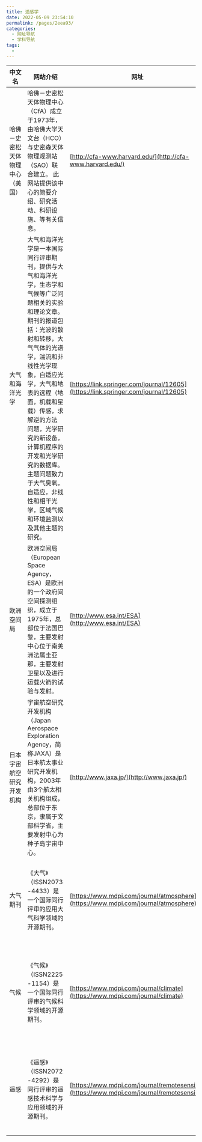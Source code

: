 ```yaml
---
title: 遥感学
date: 2022-05-09 23:54:10
permalink: /pages/2eea93/
categories:
  - 网址导航
  - 学科导航
tags:
  - 
---
```

| 中文名                           | 网站介绍                                                     | 网址                                                         | 英文名                                      | 国家 | 管理机构                                     | 关键词                                 | 类别     | 网站属性       |
| -------------------------------- | ------------------------------------------------------------ | ------------------------------------------------------------ | ------------------------------------------- | ---- | -------------------------------------------- | -------------------------------------- | -------- | -------------- |
| 哈佛－史密松天体物理中心（美国） | 哈佛－史密松天体物理中心（CfA）成立于1973年，由哈佛大学天文台（HCO）与史密森天体物理观测站（SAO）联合建立。  此网站提供该中心的简要介绍、研究活动、科研设施、等有关信息。 | [http://cfa-www.harvard.edu/](http://cfa-www.harvard.edu/)   | Harvard-Smithsonian Center for Astrophysics | 美国 | Harvard University， Smithsonian Institution | 天体物理                               | 遥感科学 | 大学，科研机构 |
| 大气和海洋光学                   | 大气和海洋光学是一本国际同行评审期刊，提供与大气和海洋光学，生态学和气候等广泛问题相关的实验和理论文章。  期刊的报道包括：光波的散射和转移，大气气体的光谱学，湍流和非线性光学现象，自适应光学，大气和地表的远程（地面，机载和星载）传感，求解逆的方法  问题，光学研究的新设备，计算机程序的开发和光学研究的数据库。 主题问题致力于大气臭氧，自适应，非线性和相干光学，区域气候和环境监测以及其他主题的研究。 | [https://link.springer.com/journal/12605](https://link.springer.com/journal/12605) | Atmospheric and Oceanic Optics              | 德国 | Springer                                     | 大气科学；海洋科学；光学               | 遥感科学 | 期刊           |
| 欧洲空间局                       | 欧洲空间局（European Space  Agency，ESA）是欧洲的一个政府间空间探测组织，成立于1975年，总部位于法国巴黎，主要发射中心位于南美洲法属圭亚那，主要发射卫星以及进行运载火箭的试验与发射。 | [http://www.esa.int/ESA](http://www.esa.int/ESA)             | European Space Agency                       | 法国 | European Space Agency                        | 组织，科学                             | 遥感科学 | 组织           |
| 日本宇宙航空研究开发机构         | 宇宙航空研究开发机构（Japan Aerospace Exploration  Agency，简称JAXA）是日本航太事业研究开发机构，2003年由3个航太相关机构组成，总部位于东京，隶属于文部科学省，主要发射中心为种子岛宇宙中心。 | [http://www.jaxa.jp/](http://www.jaxa.jp/)                   | Japan Aerospace Exploration Agency          | 日本 | Japan Aerospace Exploration Agency           | 航空，政府，科学                       | 遥感科学 | 组织           |
| 大气期刊                         | 《大气》（ISSN2073-4433）是一个国际同行评审的应用大气科学领域的开源期刊。 | [https://www.mdpi.com/journal/atmosphere](https://www.mdpi.com/journal/atmosphere) | Atmosphere                                  | 瑞士 | MDPI                                         | 气溶胶；空气质量；气候；气象；         | 遥感科学 | 期刊           |
| 气候                             | 《气候》（ISSN2225-1154）是一个国际同行评审的气候科学领域的开源期刊。 | [https://www.mdpi.com/journal/climate](https://www.mdpi.com/journal/climate) | Climate                                     | 瑞士 | MDPI                                         | 全球气候；局部气候；城市气候；极地气候 | 遥感科学 | 期刊           |
| 遥感                             | 《遥感》（ISSN2072-4292）是同行评审的遥感技术科学与应用领域的开源期刊。 | [https://www.mdpi.com/journal/remotesensing](https://www.mdpi.com/journal/remotesensing) | Remote Sensing                              | 瑞士 | MDPI                                         | 遥感科学；环境科学；生态与土木工程     | 遥感科学 | 期刊           |